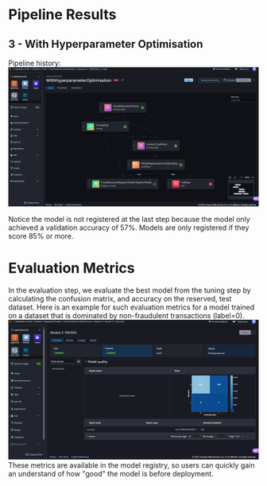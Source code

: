 # Pipeline Results
## 3 - With Hyperparameter Optimisation
Pipeline history: <img src="/images/GraphExecution1.png" alt="Graph" width="1000">

Notice the model is not registered at the last step because the model only achieved a validation accuracy of 57%. Models are only registered if they score 85% or more.

# Evaluation Metrics
In the evaluation step, we evaluate the best model from the tuning step by calculating the confusion matrix, and accuracy on the reserved, test dataset. Here is an example for such evaluation metrics for a model trained on a dataset that is dominated by non-fraudulent transactions (label=0).
<img src="/images/EvaluationMetrics.png" alt="Metrics" width="1000">
These metrics are available in the model registry, so users can quickly gain an understand of how "good" the model is before deployment.


